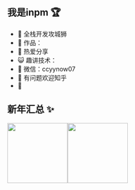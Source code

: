 ## 我是inpm 🏆

- 🐧 全栈开发攻城狮
- 🏡 作品：
- 🌱 热爱分享 
- 😺 趣讲技术：
- 💬 微信：ccyynow07
- 🤔 有问题欢迎知乎 
- 👬 

## 新年汇总 ✨

<img align="" height="137px" src="https://github-readme-stats.vercel.app/api?username=liyupi&hide_title=true&hide_border=true&show_icons=true&include_all_commits=true&line_height=21&bg_color=0,EC6C6C,FFD479,FFFC79,73FA79&theme=graywhite&locale=cn" /><img align="" height="137px" src="https://github-readme-stats.vercel.app/api/top-langs/?username=liyupi&hide_title=true&hide_border=true&layout=compact&bg_color=0,73FA79,73FDFF,D783FF&theme=graywhite&locale=cn" />
